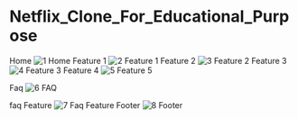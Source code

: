 # Netflix_Clone_For_Educational_Purpose

Home
![1  Home](https://github.com/Kishankr09/Netflix_Clone_For_Educational_Purpose/assets/68832175/64678d94-8219-4707-ac45-458e758da9cb)
Feature 1
![2  Feature 1](https://github.com/Kishankr09/Netflix_Clone_For_Educational_Purpose/assets/68832175/367e4598-4995-45a6-965f-c4c3c9cb50af)
Feature 2
![3  Feature 2](https://github.com/Kishankr09/Netflix_Clone_For_Educational_Purpose/assets/68832175/a92f317b-165c-4380-a833-b6e7a57fd7da)
Feature 3
![4  Feature 3](https://github.com/Kishankr09/Netflix_Clone_For_Educational_Purpose/assets/68832175/e686e730-cd6f-4e07-97e7-f7ced9fe4830)
Feature 4
![5  Feature 5](https://github.com/Kishankr09/Netflix_Clone_For_Educational_Purpose/assets/68832175/758836a6-3ecd-4ebf-9317-e34c33037dbb)

Faq
![6  FAQ](https://github.com/Kishankr09/Netflix_Clone_For_Educational_Purpose/assets/68832175/4b6a8478-c251-492b-813b-5f933d087892)

faq Feature
![7  Faq Feature](https://github.com/Kishankr09/Netflix_Clone_For_Educational_Purpose/assets/68832175/4e26e29b-6c3f-46bc-8d62-29fce30f5dd1)
Footer
![8  Footer](https://github.com/Kishankr09/Netflix_Clone_For_Educational_Purpose/assets/68832175/c8956768-cf5e-4eda-9ed7-001f1e5f9a3f)
